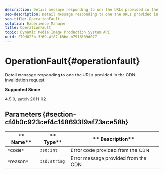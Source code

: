```yaml
---
description: Detail message responding to one the URLs provided in the CDN invalidation request.
seo-description: Detail message responding to one the URLs provided in the CDN invalidation request.
seo-title: OperationFault
solution: Experience Manager
title: OperationFault
topic: Dynamic Media Image Production System API
uuid: 879d025b-3269-4f87-b8bd-b7916509d077
---
```


# OperationFault{#operationfault}

Detail message responding to one the URLs provided in the CDN invalidation request.

 **Supported Since**

4.5.0, patch 2011-02

## Parameters {#section-cf4b0c923cef4c14869319af73ace58b}

|  ** Name** | ** Type** | ** Description** |
|---|---|---|
|  `*`code`*`  | `xsd:int`  | Error code provided from the CDN  |
|  `*`reason`*`  | `xsd:string`  | Error message provided from the CDN  |

